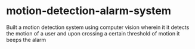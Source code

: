 # motion-detection-alarm-system
Built a motion detection system using computer vision wherein it it detects the motion of a user and upon crossing a certain threshold of motion it beeps the alarm 
